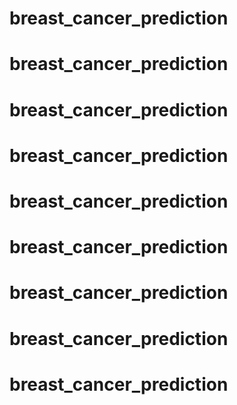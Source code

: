 # breast_cancer_prediction
# breast_cancer_prediction
# breast_cancer_prediction
# breast_cancer_prediction
# breast_cancer_prediction
# breast_cancer_prediction
# breast_cancer_prediction
# breast_cancer_prediction
# breast_cancer_prediction
